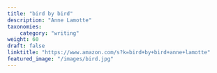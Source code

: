 ```yaml
---
title: "bird by bird"
description: "Anne Lamotte"
taxonomies:
    category: "writing"
weight: 60
draft: false
linktitle: "https://www.amazon.com/s?k=bird+by+bird+anne+lamotte"
featured_image: "/images/bird.jpg"
---
```


